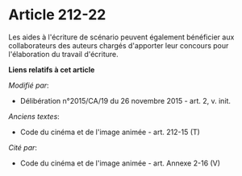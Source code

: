 # Article 212-22

Les aides à l'écriture de scénario peuvent également bénéficier aux collaborateurs des auteurs chargés d'apporter leur
concours pour l'élaboration du travail d'écriture.

**Liens relatifs à cet article**

_Modifié par_:

  - Délibération n°2015/CA/19 du 26 novembre 2015 - art. 2, v. init.

_Anciens textes_:

  - Code du cinéma et de l'image animée - art. 212-15 (T)

_Cité par_:

  - Code du cinéma et de l'image animée - art. Annexe 2-16 (V)
